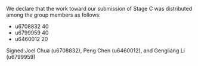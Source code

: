 We declare that the work toward our submission of Stage C was distributed among the group members as follows:

* u6708832 40
* u6799959 40
* u6460012 20

Signed:Joel Chua (u6708832), Peng Chen (u6460012), and Gengliang Li (u6799959)
